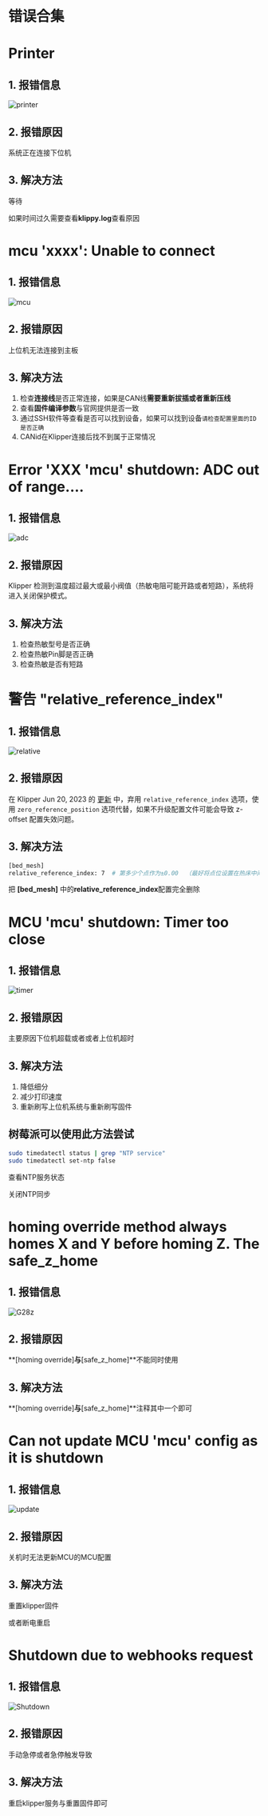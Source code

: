 # 错误合集

# Printer

## 1. 报错信息

![printer](../../images/guides/klippererro/printer.png)

## 2. 报错原因

系统正在连接下位机

## 3. 解决方法

等待

如果时间过久需要查看**klippy.log**查看原因

# mcu 'xxxx': Unable to connect

## 1. 报错信息

![mcu](../../images/guides/klippererro/mcu.png)

## 2. 报错原因

上位机无法连接到主板

## 3. 解决方法

1. 检查**连接线**是否正常连接，如果是CAN线**需要重新拔插或者重新压线**
2. 查看**固件编译参数**与官网提供是否一致
3. 通过SSH软件等查看是否可以找到设备，如果可以找到设备`请检查配置里面的ID是否正确`
4. CANid在Klipper连接后找不到属于正常情况



# Error 'XXX 'mcu' shutdown: ADC out of range....

## 1. 报错信息

![adc](../../images/guides/klippererro/adcout.png)

## 2. 报错原因

Klipper 检测到温度超过最大或最小阀值（热敏电阻可能开路或者短路），系统将进入关闭保护模式。

## 3. 解决方法

1. 检查热敏型号是否正确
2. 检查热敏Pin脚是否正确
3. 检查热敏是否有短路

# 警告 "relative_reference_index"

## 1. 报错信息

![relative](../../images/guides/klippererro/relative.png)

## 2. 报错原因

在 Klipper Jun 20, 2023 的 [更新](https://github.com/Klipper3d/klipper/commit/8fe18f27a94df0a9d394824a3e648ee7f8fc280a) 中，弃用 `relative_reference_index` 选项，使用 `zero_reference_position` 选项代替，如果不升级配置文件可能会导致 z-offset 配置失效问题。

## 3. 解决方法

```bash
[bed_mesh]
relative_reference_index: 7  # 第多少个点作为±0.00  （最好将点位设置在热床中间或者较平处）（解决热床校准之后在空中的问题）
```

把 **[bed_mesh]** 中的**relative_reference_index**配置完全删除



# MCU 'mcu' shutdown: Timer too close
## 1. 报错信息

![timer](../../images/guides/klippererro/timer.jpg)

## 2. 报错原因

主要原因下位机超载或者或者上位机超时

## 3. 解决方法

1. 降低细分
2. 减少打印速度
3. 重新刷写上位机系统与重新刷写固件

## **树莓派可以使用此方法尝试**

```bash
sudo timedatectl status | grep "NTP service" 
sudo timedatectl set-ntp false
```

查看NTP服务状态

关闭NTP同步



# homing override method always homes X and Y before homing Z. The safe_z_home

## 1.  报错信息

![G28z](../../images/guides/klippererro/G28Z.png)

## 2. 报错原因

**[homing override]**与**[safe_z_home]**不能同时使用

## 3. 解决方法

**[homing override]**与**[safe_z_home]**注释其中一个即可



# Can not update MCU 'mcu' config as it is shutdown
## 1. 报错信息

![update](../../images/guides/klippererro/update.png)

## 2. 报错原因

关机时无法更新MCU的MCU配置

## 3. 解决方法

重置klipper固件

或者断电重启

# Shutdown due to webhooks request
## 1. 报错信息

![Shutdown](../../images/guides/klippererro/Shutdown.png)

## 2. 报错原因

手动急停或者急停触发导致

## 3. 解决方法

重启klipper服务与重置固件即可





